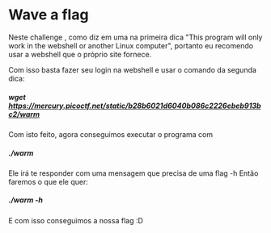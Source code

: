 # Wave a flag

Neste challenge , como diz em uma na primeira dica "This program will only work in the webshell or another Linux computer", portanto eu recomendo usar a webshell que o próprio site fornece.

Com isso basta fazer seu login na webshell e usar o comando da segunda dica:
##### wget https://mercury.picoctf.net/static/b28b6021d6040b086c2226ebeb913bc2/warm
Com isto feito, agora conseguimos executar o programa com
##### ./warm
Ele irá te responder com uma mensagem que precisa de uma flag -h
Então faremos o que ele quer:
##### ./warm -h
E com isso conseguimos a nossa flag :D
